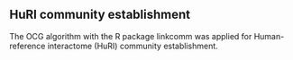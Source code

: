 HuRI community establishment
------

The OCG algorithm with the R package linkcomm was applied for Human-reference interactome (HuRI) community establishment.